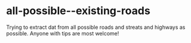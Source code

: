 # all-possible--existing-roads
Trying to extract dat from all possible roads and streats and highways as possible. Anyone with tips are most welcome!
